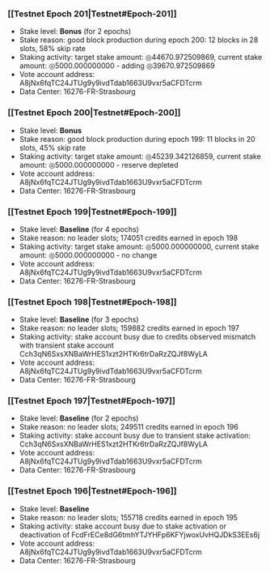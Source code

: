 ### [[Testnet Epoch 201|Testnet#Epoch-201]]
* Stake level: **Bonus** (for 2 epochs)
* Stake reason: good block production during epoch 200: 12 blocks in 28 slots, 58% skip rate
* Staking activity: target stake amount: ◎44670.972509869, current stake amount: ◎5000.000000000 - adding ◎39670.972509869
* Vote account address: A8jNx6fqTC24JTUg9y9ivdTdab1663U9vxr5aCFDTcrm
* Data Center: 16276-FR-Strasbourg
### [[Testnet Epoch 200|Testnet#Epoch-200]]
* Stake level: **Bonus**
* Stake reason: good block production during epoch 199: 11 blocks in 20 slots, 45% skip rate
* Staking activity: target stake amount: ◎45239.342126859, current stake amount: ◎5000.000000000 - reserve depleted
* Vote account address: A8jNx6fqTC24JTUg9y9ivdTdab1663U9vxr5aCFDTcrm
* Data Center: 16276-FR-Strasbourg
### [[Testnet Epoch 199|Testnet#Epoch-199]]
* Stake level: **Baseline** (for 4 epochs)
* Stake reason: no leader slots; 174051 credits earned in epoch 198
* Staking activity: target stake amount: ◎5000.000000000, current stake amount: ◎5000.000000000 - no change
* Vote account address: A8jNx6fqTC24JTUg9y9ivdTdab1663U9vxr5aCFDTcrm
* Data Center: 16276-FR-Strasbourg
### [[Testnet Epoch 198|Testnet#Epoch-198]]
* Stake level: **Baseline** (for 3 epochs)
* Stake reason: no leader slots; 159882 credits earned in epoch 197
* Staking activity: stake account busy due to credits observed mismatch with transient stake account Cch3qN6SxsXNBaWrHES1xzt2HTKr6trDaRzZQJf8WyLA
* Vote account address: A8jNx6fqTC24JTUg9y9ivdTdab1663U9vxr5aCFDTcrm
* Data Center: 16276-FR-Strasbourg
### [[Testnet Epoch 197|Testnet#Epoch-197]]
* Stake level: **Baseline** (for 2 epochs)
* Stake reason: no leader slots; 249511 credits earned in epoch 196
* Staking activity: stake account busy due to transient stake activation: Cch3qN6SxsXNBaWrHES1xzt2HTKr6trDaRzZQJf8WyLA
* Vote account address: A8jNx6fqTC24JTUg9y9ivdTdab1663U9vxr5aCFDTcrm
* Data Center: 16276-FR-Strasbourg
### [[Testnet Epoch 196|Testnet#Epoch-196]]
* Stake level: **Baseline**
* Stake reason: no leader slots; 155718 credits earned in epoch 195
* Staking activity: stake account busy due to stake activation or deactivation of FcdFrECe8dG6tmhYTJYHFp6KFYjwoxUvHQJDkS3EEs6j
* Vote account address: A8jNx6fqTC24JTUg9y9ivdTdab1663U9vxr5aCFDTcrm
* Data Center: 16276-FR-Strasbourg